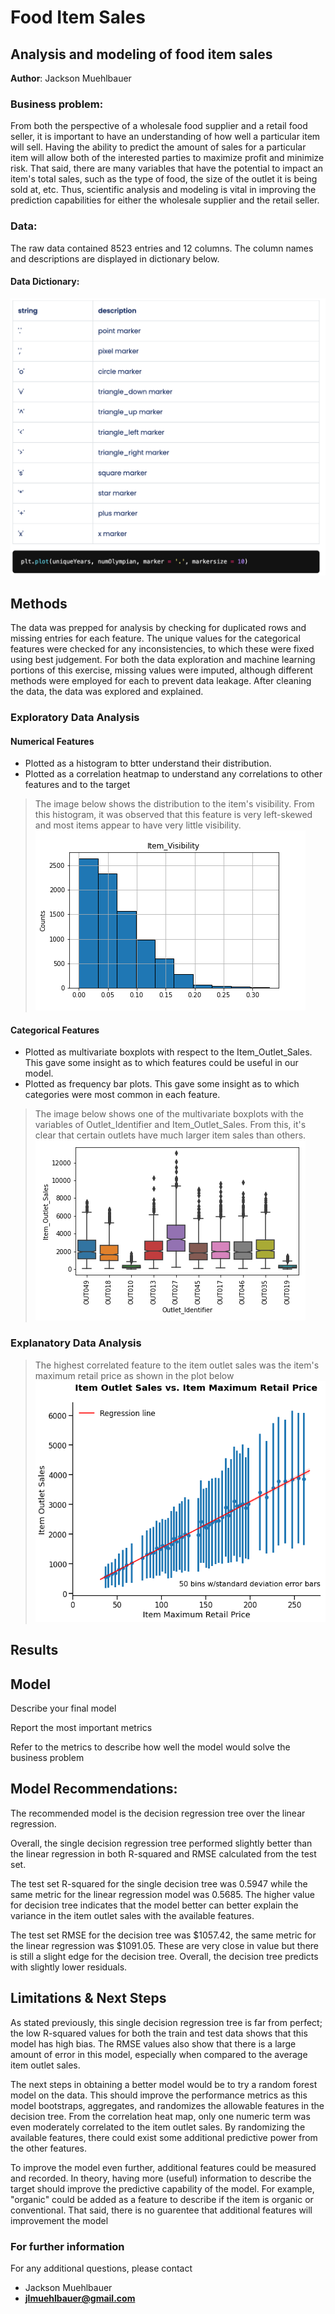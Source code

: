 # Food Item Sales
## Analysis and modeling of food item sales

**Author**: Jackson Muehlbauer

### Business problem:

From both the perspective of a wholesale food supplier and a retail food seller, it is important to have an understanding of how well a particular item will sell. Having the ability to predict the amount of sales for a particular item will allow both of the interested parties to maximize profit and minimize risk. That said, there are many variables that have the potential to impact an item's total sales, such as the type of food, the size of the outlet it is being sold at, etc. Thus, scientific analysis and modeling is vital in improving the prediction capabilities for either the wholesale supplier and the retail seller. 


### Data:
The raw data contained 8523 entries and 12 columns. The column names and descriptions are displayed in dictionary below.
#### Data Dictionary:
![sample image](Outlet_sales_dictionary.png)


## Methods
The data was prepped for analysis by checking for duplicated rows and missing entries for each feature. The unique values for the categorical features were checked for any inconsistencies, to which these were fixed using best judgement. For both the data exploration and machine learning portions of this exercise, missing values were imputed, although different methods were employed for each to prevent data leakage. After cleaning the data, the data was  explored and explained. 

### Exploratory Data Analysis
#### Numerical Features
- Plotted as a histogram to btter understand their distribution. 
- Plotted as a correlation heatmap to understand any correlations to other features and to the target
> The image below shows the distribution to the item's visibility. From this histogram, it was observed that this feature is very left-skewed and most items appear to have very little visibility. 
![sample image](Item_Visibility_histogram.png)

#### Categorical Features
- Plotted as multivariate boxplots with respect to the Item_Outlet_Sales. This gave some insight as to which features could be useful in our model. 
- Plotted as frequency bar plots. This gave some insight as to which categories were most common in each feature.
> The image below shows one of the multivariate boxplots with the variables of Outlet_Identifier and Item_Outlet_Sales. From this, it's clear that certain outlets have much larger item sales than others. 
![sample image](Outlet_Identifier_boxplot.png)

### Explanatory Data Analysis
> The highest correlated feature to the item outlet sales was the item's maximum retail price as shown in the plot below 
![sample image](mrp_sales.png)

## Results



## Model

Describe your final model

Report the most important metrics

Refer to the metrics to describe how well the model would solve the business problem

## Model Recommendations:

The recommended model is the decision regression tree over the linear regression.

Overall, the single decision regression tree performed slightly better than the linear regression in both R-squared and RMSE calculated from the test set.

The test set R-squared for the single decision tree was 0.5947 while the same metric for the linear regression model was 0.5685. The higher value for decision tree indicates that the model better can better explain the variance in the item outlet sales with the available features.

The test set RMSE for the decision tree was $1057.42, the same metric for the linear regression was $1091.05. These are very close in value but there is still a slight edge for the decision tree. Overall, the decision tree predicts with slightly lower residuals.


## Limitations & Next Steps

As stated previously, this single decision regression tree is far from perfect; the low R-squared values for both the train and test data shows that this model has high bias. The RMSE values also show that there is a large amount of error in this model, especially when compared to the average item outlet sales. 

The next steps in obtaining a better model would be to try a random forest model on the data. This should improve the performance metrics as this model bootstraps, aggregates, and randomizes the allowable features in the decision tree. From the correlation heat map, only one numeric term was even moderately correlated to the item outlet sales. By randomizing the available features, there could exist some additional predictive power from the other features.

To improve the model even further, additional features could be measured and recorded. In theory, having more (useful) information to describe the target should improve the predictive capability of the model. For example, "organic" could be added as a feature to describe if the item is organic or conventional. That said, there is no guarentee that additional features will improvement the model

### For further information


For any additional questions, please contact 
- Jackson Muehlbauer
- **jlmuehlbauer@gmail.com**
